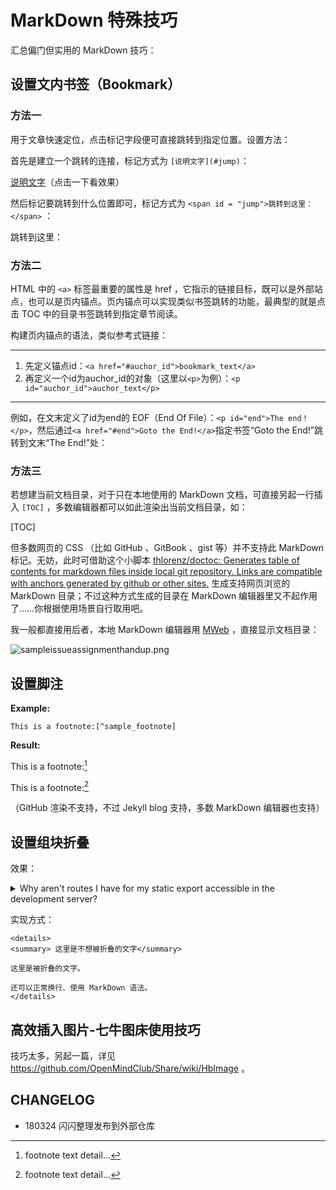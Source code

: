# MarkDown 特殊技巧


汇总偏门但实用的 MarkDown 技巧：





## 设置文内书签（Bookmark）

### 方法一

用于文章快速定位，点击标记字段便可直接跳转到指定位置。设置方法： 


首先是建立一个跳转的连接，标记方式为 `[说明文字](#jump)`：

[说明文字](#jump)（点击一下看效果）

然后标记要跳转到什么位置即可，标记方式为 `<span id = "jump">跳转到这里：</span>` ：


<span id = "jump">跳转到这里：</span>



### 方法二

HTML 中的 `<a>` 标签最重要的属性是 href ，它指示的链接目标，既可以是外部站点，也可以是页内锚点。页内锚点可以实现类似书签跳转的功能，最典型的就是点击 TOC 中的目录书签跳转到指定章节阅读。

构建页内锚点的语法，类似参考式链接：

------

1. 先定义锚点id：`<a href="#auchor_id">bookmark_text</a>`
2. 再定义一个id为auchor_id的对象（这里以`<p>`为例）：`<p id="auchor_id">auchor_text</p>`

------

例如，在文末定义了id为end的 EOF（End Of File）：`<p id="end">The end！</p>`，然后通过`<a href="#end">Goto the End!</a>`指定书签“Goto the End!”跳转到文末“The End!”处：

### 方法三

若想建当前文档目录，对于只在本地使用的 MarkDown 文档，可直接另起一行插入 `[TOC]` ，多数编辑器都可以如此渲染出当前文档目录，如：

[TOC]

但多数网页的 CSS （比如 GitHub 、GitBook 、gist 等）并不支持此 MarkDown 标记。无妨，此时可借助这个小脚本 [thlorenz/doctoc: Generates table of contents for markdown files inside local git repository. Links are compatible with anchors generated by github or other sites.](https://github.com/thlorenz/doctoc) 生成支持网页浏览的 MarkDown 目录；不过这种方式生成的目录在 MarkDown 编辑器里又不起作用了……你根据使用场景自行取用吧。

我一般都直接用后者，本地 MarkDown 编辑器用 [MWeb](http://zh.mweb.im/) ，直接显示文档目录：

![sampleissueassignmenthandup.png](http://ishanshan.qiniudn.com/share/sampleissueassignmenthandup.png?imageslim)


## 设置脚注 

**Example:**

```
This is a footnote:[^sample_footnote]
```

**Result:**

This is a footnote:[^sample_footnote]

[^sample_footnote]: footnote text detail...

This is a footnote:[^2]

[^2]: footnote text detail...

（GitHub 渲染不支持，不过 Jekyll blog 支持，多数 MarkDown 编辑器也支持）



## 设置组块折叠

效果：

<details>
<summary>Why aren't routes I have for my static export accessible in the development server?</summary>

This is a known issue with the architecture of Next.js. Until a solution is built into the framework, take a look at [this example solution](https://github.com/zeit/next.js/wiki/Centralizing-Routing) to centralize your routing.
</details>

实现方式：

	<details>
	<summary> 这里是不想被折叠的文字</summary>
	
	这里是被折叠的文字。
	
	还可以正常换行、使用 MarkDown 语法。
	</details>


## 高效插入图片-七牛图床使用技巧

技巧太多，另起一篇，详见 https://github.com/OpenMindClub/Share/wiki/HbImage 。


## CHANGELOG 

- 180324 闪闪整理发布到外部仓库



